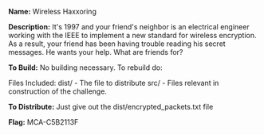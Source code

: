 **Name:** Wireless Haxxoring

**Description:** It's 1997 and your friend's neighbor is an electrical engineer working with the
IEEE to implement a new standard for wireless encryption. As a result, your
friend has been having trouble reading his secret messages.  He wants your
help. What are friends for?

**To Build:** No building necessary. To rebuild do:

Files Included:
dist/ - The file to distribute
src/ - Files relevant in construction of the challenge.

**To Distribute:** Just give out the dist/encrypted_packets.txt file

**Flag:** MCA-C5B2113F

